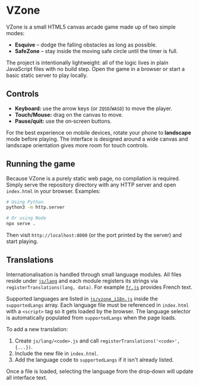 # VZone

VZone is a small HTML5 canvas arcade game made up of two simple modes:

- **Esquive** – dodge the falling obstacles as long as possible.
- **SafeZone** – stay inside the moving safe circle until the timer is full.

The project is intentionally lightweight: all of the logic lives in plain
JavaScript files with no build step. Open the game in a browser or start a
basic static server to play locally.

## Controls

- **Keyboard:** use the arrow keys (or `ZQSD`/`WASD`) to move the player.
- **Touch/Mouse:** drag on the canvas to move.
- **Pause/quit:** use the on‑screen buttons.

For the best experience on mobile devices, rotate your phone to **landscape**
mode before playing. The interface is designed around a wide canvas and
landscape orientation gives more room for touch controls.

## Running the game

Because VZone is a purely static web page, no compilation is required.
Simply serve the repository directory with any HTTP server and open
`index.html` in your browser. Examples:

```bash
# Using Python
python3 -m http.server

# Or using Node
npx serve .
```

Then visit `http://localhost:8000` (or the port printed by the server) and start playing.

## Translations

Internationalisation is handled through small language modules. All files
reside under [`js/lang`](js/lang) and each module registers its strings via
`registerTranslations(lang, data)`. For example [`fr.js`](js/lang/fr.js)
provides French text.

Supported languages are listed in [`js/vzone_i18n.js`](js/vzone_i18n.js)
inside the `supportedLangs` array. Each language file must be referenced in
`index.html` with a `<script>` tag so it gets loaded by the browser. The
language selector is automatically populated from `supportedLangs` when the
page loads.

To add a new translation:

1. Create `js/lang/<code>.js` and call `registerTranslations('<code>', {...})`.
2. Include the new file in `index.html`.
3. Add the language code to `supportedLangs` if it isn't already listed.

Once a file is loaded, selecting the language from the drop‑down will update
all interface text.
